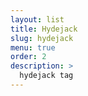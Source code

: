 ```yaml
---
layout: list
title: Hydejack
slug: hydejack
menu: true
order: 2
description: >
  hydejack tag
---
```

